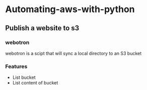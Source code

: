 # Automating-aws-with-python
## Publish a website to s3
### webotron
webotron is a scipt that will sync a local directory to an S3 bucket

### Features
* List bucket
* List content of bucket
